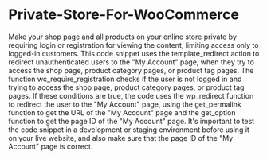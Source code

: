 # Private-Store-For-WooCommerce
Make your shop page and all products on your online store private by requiring login or registration for viewing the content, limiting access only to logged-in customers.
This code snippet uses the template_redirect action to redirect unauthenticated users to the "My Account" page, when they try to access the shop page, product category pages, or product tag pages. The function wc_require_registration checks if the user is not logged in and trying to access the shop page, product category pages, or product tag pages. If these conditions are true, the code uses the wp_redirect function to redirect the user to the "My Account" page, using the get_permalink function to get the URL of the "My Account" page and the get_option function to get the page ID of the "My Account" page.
It's important to test the code snippet in a development or staging environment before using it on your live website, and also make sure that the page ID of the "My Account" page is correct.

